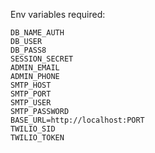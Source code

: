 Env variables required:
```
DB_NAME_AUTH
DB_USER
DB_PASS8
SESSION_SECRET
ADMIN_EMAIL
ADMIN_PHONE
SMTP_HOST
SMTP_PORT
SMTP_USER
SMTP_PASSWORD
BASE_URL=http://localhost:PORT
TWILIO_SID
TWILIO_TOKEN
```
